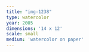 ```yaml
---
title: "img-1238"
type: watercolor
year: 2005
dimensions: '14 x 12'
scale: small
medium: 'watercolor on paper'
---
```

